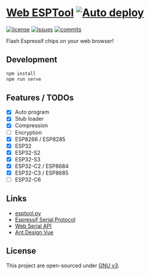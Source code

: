 [Web ESPTool](https://esp.xingrz.me) [![Auto deploy](https://github.com/xingrz/web-esptool/actions/workflows/deploy.yml/badge.svg)](https://github.com/xingrz/web-esptool/actions/workflows/deploy.yml)
==========

[![license][license-img]][license-url] [![issues][issues-img]][issues-url] [![commits][commits-img]][commits-url]

Flash Espressif chips on your web browser!

## Development

```sh
npm install
npm run serve
```

## Features / TODOs

- [x] Auto program
- [x] Stub loader
- [x] Compression
- [ ] Encryption
- [x] ESP8266 / ESP8285
- [x] ESP32
- [x] ESP32-S2
- [x] ESP32-S3
- [x] ESP32-C2 / ESP8684
- [x] ESP32-C3 / ESP8685
- [ ] ESP32-C6

## Links

* [esptool.py](https://github.com/espressif/esptool)
* [Espressif Serial Protocol](https://github.com/espressif/esptool/wiki/Serial-Protocol)
* [Web Serial API](https://wicg.github.io/serial/)
* [Ant Design Vue](https://antdv.com/)

## License

This project are open-sourced under [GNU v3](LICENSE).

[license-img]: https://img.shields.io/github/license/xingrz/web-esptool?style=flat-square
[license-url]: LICENSE
[issues-img]: https://img.shields.io/github/issues/xingrz/web-esptool?style=flat-square
[issues-url]: https://github.com/xingrz/web-esptool/issues
[commits-img]: https://img.shields.io/github/last-commit/xingrz/web-esptool?style=flat-square
[commits-url]: https://github.com/xingrz/web-esptool/commits/master
